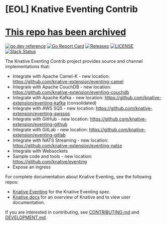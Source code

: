 # [EOL] Knative Eventing Contrib

# [This repo has been archived](https://github.com/knative/community/issues/597)

[![go.dev reference](https://img.shields.io/badge/go.dev-reference-007d9c?logo=go&logoColor=white)](https://pkg.go.dev/github.com/knative/eventing-contrib)
[![Go Report Card](https://goreportcard.com/badge/knative/eventing-contrib)](https://goreportcard.com/report/knative/eventing-contrib)
[![Releases](https://img.shields.io/github/release-pre/knative/eventing-contrib.svg)](https://github.com/knative/eventing-contrib/releases)
[![LICENSE](https://img.shields.io/github/license/knative/eventing-contrib.svg)](https://github.com/knative/eventing-contrib/blob/master/LICENSE)
[![Slack Status](https://img.shields.io/badge/slack-join_chat-white.svg?logo=slack&style=social)](https://knative.slack.com)

The Knative Eventing Contrib project provides source and channel implementations
that:

- Integrate with Apache Camel-K - new location: https://github.com/knative-extension/eventing-camel
- Integrate with Apache CouchDB - new location: https://github.com/knative-extension/eventing-couchdb
- Integrate with Apache Kafka - new location: https://github.com/knative-extension/eventing-kafka (consolidated)
- Integrate with AWS SQS - new location: https://github.com/knative-extension/eventing-awssqs
- Integrate with GitHub - new location: https://github.com/knative-extension/eventing-github
- Integrate with GitLab - new location: https://github.com/knative-extension/eventing-gitlab
- Integrate with NATS Streaming - new location: https://github.com/knative-extension/eventing-natss
- Integrate with Websockets
- Sample code and tools - new location: https://github.com/knative/eventing
- Expose an ingress

For complete documentation about Knative Eventing, see the following repos:

- [Knative Eventing](https://www.knative.dev/docs/eventing/) for the Knative
  Eventing spec.
- [Knative docs](https://www.knative.dev/docs/) for an overview of Knative and
  to view user documentation.

If you are interested in contributing, see [CONTRIBUTING.md](./CONTRIBUTING.md)
and [DEVELOPMENT.md](./DEVELOPMENT.md).
